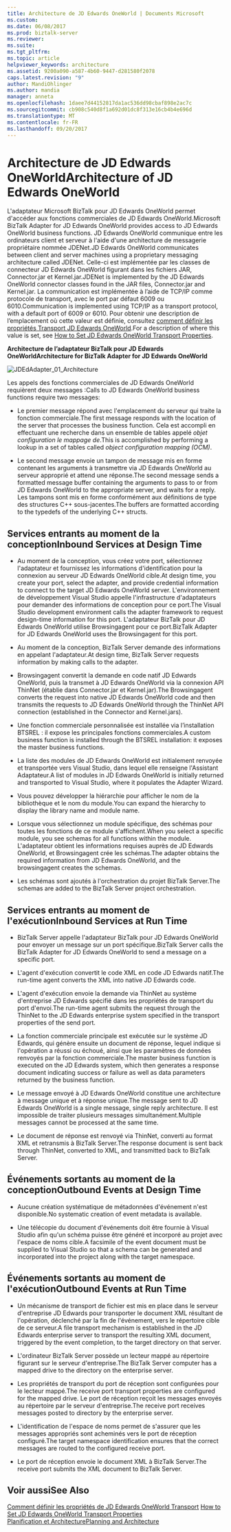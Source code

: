 ```yaml
---
title: Architecture de JD Edwards OneWorld | Documents Microsoft
ms.custom: 
ms.date: 06/08/2017
ms.prod: biztalk-server
ms.reviewer: 
ms.suite: 
ms.tgt_pltfrm: 
ms.topic: article
helpviewer_keywords: architecture
ms.assetid: 9200a090-a587-4b60-9447-d281580f2078
caps.latest.revision: "9"
author: MandiOhlinger
ms.author: mandia
manager: anneta
ms.openlocfilehash: 1daee7d44152817da1ac536dd98cbaf898e2ac7c
ms.sourcegitcommit: cb908c540d8f1a692d01dc8f313e16cb4b4e696d
ms.translationtype: MT
ms.contentlocale: fr-FR
ms.lasthandoff: 09/20/2017
---
```

# <a name="architecture-of-jd-edwards-oneworld"></a><span data-ttu-id="afb34-102">Architecture de JD Edwards OneWorld</span><span class="sxs-lookup"><span data-stu-id="afb34-102">Architecture of JD Edwards OneWorld</span></span>
<span data-ttu-id="afb34-103">L'adaptateur Microsoft BizTalk pour JD Edwards OneWorld permet d'accéder aux fonctions commerciales de JD Edwards OneWorld.</span><span class="sxs-lookup"><span data-stu-id="afb34-103">Microsoft BizTalk Adapter for JD Edwards OneWorld provides access to JD Edwards OneWorld business functions.</span></span> <span data-ttu-id="afb34-104">JD Edwards OneWorld communique entre les ordinateurs client et serveur à l'aide d'une architecture de messagerie propriétaire nommée JDENet.</span><span class="sxs-lookup"><span data-stu-id="afb34-104">JD Edwards OneWorld communicates between client and server machines using a proprietary messaging architecture called JDENet.</span></span> <span data-ttu-id="afb34-105">Celle-ci est implémentée par les classes de connecteur JD Edwards OneWorld figurant dans les fichiers JAR, Connector.jar et Kernel.jar.</span><span class="sxs-lookup"><span data-stu-id="afb34-105">JDENet is implemented by the JD Edwards OneWorld connector classes found in the JAR files, Connector.jar and Kernel.jar.</span></span> <span data-ttu-id="afb34-106">La communication est implémentée à l’aide de TCP/IP comme protocole de transport, avec le port par défaut 6009 ou 6010.</span><span class="sxs-lookup"><span data-stu-id="afb34-106">Communication is implemented using TCP/IP as a transport protocol, with a default port of 6009 or 6010.</span></span> <span data-ttu-id="afb34-107">Pour obtenir une description de l’emplacement où cette valeur est définie, consultez [comment définir les propriétés Transport JD Edwards OneWorld](../core/how-to-set-jd-edwards-oneworld-transport-properties.md).</span><span class="sxs-lookup"><span data-stu-id="afb34-107">For a description of where this value is set, see [How to Set JD Edwards OneWorld Transport Properties](../core/how-to-set-jd-edwards-oneworld-transport-properties.md).</span></span>  
  
 <span data-ttu-id="afb34-108">**Architecture de l’adaptateur BizTalk pour JD Edwards OneWorld**</span><span class="sxs-lookup"><span data-stu-id="afb34-108">**Architecture for BizTalk Adapter for JD Edwards OneWorld**</span></span>  
  
 ![](../core/media/jdedadapter-01-architecture.gif "JDEdAdapter_01_Architecture")  
  
 <span data-ttu-id="afb34-109">Les appels des fonctions commerciales de JD Edwards OneWorld requièrent deux messages :</span><span class="sxs-lookup"><span data-stu-id="afb34-109">Calls to JD Edwards OneWorld business functions require two messages:</span></span>  
  
-   <span data-ttu-id="afb34-110">Le premier message répond avec l'emplacement du serveur qui traite la fonction commerciale.</span><span class="sxs-lookup"><span data-stu-id="afb34-110">The first message responds with the location of the server that processes the business function.</span></span> <span data-ttu-id="afb34-111">Cela est accompli en effectuant une recherche dans un ensemble de tables appelé *objet configuration le mappage de*.</span><span class="sxs-lookup"><span data-stu-id="afb34-111">This is accomplished by performing a lookup in a set of tables called *object configuration mapping (OCM)*.</span></span>  
  
-   <span data-ttu-id="afb34-112">Le second message envoie un tampon de message mis en forme contenant les arguments à transmettre via JD Edwards OneWorld au serveur approprié et attend une réponse.</span><span class="sxs-lookup"><span data-stu-id="afb34-112">The second message sends a formatted message buffer containing the arguments to pass to or from JD Edwards OneWorld to the appropriate server, and waits for a reply.</span></span> <span data-ttu-id="afb34-113">Les tampons sont mis en forme conformément aux définitions de type des structures C++ sous-jacentes.</span><span class="sxs-lookup"><span data-stu-id="afb34-113">The buffers are formatted according to the typedefs of the underlying C++ structs.</span></span>  
  
## <a name="inbound-services-at-design-time"></a><span data-ttu-id="afb34-114">Services entrants au moment de la conception</span><span class="sxs-lookup"><span data-stu-id="afb34-114">Inbound Services at Design Time</span></span>  
  
-   <span data-ttu-id="afb34-115">Au moment de la conception, vous créez votre port, sélectionnez l'adaptateur et fournissez les informations d'identification pour la connexion au serveur JD Edwards OneWorld cible.</span><span class="sxs-lookup"><span data-stu-id="afb34-115">At design time, you create your port, select the adapter, and provide credential information to connect to the target JD Edwards OneWorld server.</span></span> <span data-ttu-id="afb34-116">L'environnement de développement Visual Studio appelle l'infrastructure d'adaptateurs pour demander des informations de conception pour ce port.</span><span class="sxs-lookup"><span data-stu-id="afb34-116">The Visual Studio development environment calls the adapter framework to request design-time information for this port.</span></span> <span data-ttu-id="afb34-117">L'adaptateur BizTalk pour JD Edwards OneWorld utilise Browsingagent pour ce port.</span><span class="sxs-lookup"><span data-stu-id="afb34-117">BizTalk Adapter for JD Edwards OneWorld uses the Browsingagent for this port.</span></span>  
  
-   <span data-ttu-id="afb34-118">Au moment de la conception, BizTalk Server demande des informations en appelant l'adaptateur.</span><span class="sxs-lookup"><span data-stu-id="afb34-118">At design time, BizTalk Server requests information by making calls to the adapter.</span></span>  
  
-   <span data-ttu-id="afb34-119">Browsingagent convertit la demande en code natif JD Edwards OneWorld, puis la transmet à JD Edwards OneWorld via la connexion API ThinNet (établie dans Connector.jar et Kernel.jar).</span><span class="sxs-lookup"><span data-stu-id="afb34-119">The Browsingagent converts the request into native JD Edwards OneWorld code and then transmits the requests to JD Edwards OneWorld through the ThinNet API connection (established in the Connector and Kernel.jars).</span></span>  
  
-   <span data-ttu-id="afb34-120">Une fonction commerciale personnalisée est installée via l’installation BTSREL : il expose les principales fonctions commerciales.</span><span class="sxs-lookup"><span data-stu-id="afb34-120">A custom business function is installed through the BTSREL installation: it exposes the master business functions.</span></span>  
  
-   <span data-ttu-id="afb34-121">La liste des modules de JD Edwards OneWorld est initialement renvoyée et transportée vers Visual Studio, dans lequel elle renseigne l'Assistant Adaptateur.</span><span class="sxs-lookup"><span data-stu-id="afb34-121">A list of modules in JD Edwards OneWorld is initially returned and transported to Visual Studio, where it populates the Adapter Wizard.</span></span>  
  
-   <span data-ttu-id="afb34-122">Vous pouvez développer la hiérarchie pour afficher le nom de la bibliothèque et le nom du module.</span><span class="sxs-lookup"><span data-stu-id="afb34-122">You can expand the hierarchy to display the library name and module name.</span></span>  
  
-   <span data-ttu-id="afb34-123">Lorsque vous sélectionnez un module spécifique, des schémas pour toutes les fonctions de ce module s'affichent.</span><span class="sxs-lookup"><span data-stu-id="afb34-123">When you select a specific module, you see schemas for all functions within the module.</span></span> <span data-ttu-id="afb34-124">L'adaptateur obtient les informations requises auprès de JD Edwards OneWorld, et Browsingagent crée les schémas.</span><span class="sxs-lookup"><span data-stu-id="afb34-124">The adapter obtains the required information from JD Edwards OneWorld, and the browsingagent creates the schemas.</span></span>  
  
-   <span data-ttu-id="afb34-125">Les schémas sont ajoutés à l'orchestration du projet BizTalk Server.</span><span class="sxs-lookup"><span data-stu-id="afb34-125">The schemas are added to the BizTalk Server project orchestration.</span></span>  
  
## <a name="inbound-services-at-run-time"></a><span data-ttu-id="afb34-126">Services entrants au moment de l'exécution</span><span class="sxs-lookup"><span data-stu-id="afb34-126">Inbound Services at Run Time</span></span>  
  
-   <span data-ttu-id="afb34-127">BizTalk Server appelle l'adaptateur BizTalk pour JD Edwards OneWorld pour envoyer un message sur un port spécifique.</span><span class="sxs-lookup"><span data-stu-id="afb34-127">BizTalk Server calls the BizTalk Adapter for JD Edwards OneWorld to send a message on a specific port.</span></span>  
  
-   <span data-ttu-id="afb34-128">L'agent d'exécution convertit le code XML en code JD Edwards natif.</span><span class="sxs-lookup"><span data-stu-id="afb34-128">The run-time agent converts the XML into native JD Edwards code.</span></span>  
  
-   <span data-ttu-id="afb34-129">L'agent d'exécution envoie la demande via ThinNet au système d'entreprise JD Edwards spécifié dans les propriétés de transport du port d'envoi.</span><span class="sxs-lookup"><span data-stu-id="afb34-129">The run-time agent submits the request through the ThinNet to the JD Edwards enterprise system specified in the transport properties of the send port.</span></span>  
  
-   <span data-ttu-id="afb34-130">La fonction commerciale principale est exécutée sur le système JD Edwards, qui génère ensuite un document de réponse, lequel indique si l'opération a réussi ou échoué, ainsi que les paramètres de données renvoyés par la fonction commerciale.</span><span class="sxs-lookup"><span data-stu-id="afb34-130">The master business function is executed on the JD Edwards system, which then generates a response document indicating success or failure as well as data parameters returned by the business function.</span></span>  
  
-   <span data-ttu-id="afb34-131">Le message envoyé à JD Edwards OneWorld constitue une architecture à message unique et à réponse unique.</span><span class="sxs-lookup"><span data-stu-id="afb34-131">The message sent to JD Edwards OneWorld is a single message, single reply architecture.</span></span> <span data-ttu-id="afb34-132">Il est impossible de traiter plusieurs messages simultanément.</span><span class="sxs-lookup"><span data-stu-id="afb34-132">Multiple messages cannot be processed at the same time.</span></span>  
  
-   <span data-ttu-id="afb34-133">Le document de réponse est renvoyé via ThinNet, converti au format XML et retransmis à BizTalk Server.</span><span class="sxs-lookup"><span data-stu-id="afb34-133">The response document is sent back through ThinNet, converted to XML, and transmitted back to BizTalk Server.</span></span>  
  
## <a name="outbound-events-at-design-time"></a><span data-ttu-id="afb34-134">Événements sortants au moment de la conception</span><span class="sxs-lookup"><span data-stu-id="afb34-134">Outbound Events at Design Time</span></span>  
  
-   <span data-ttu-id="afb34-135">Aucune création systématique de métadonnées d'événement n'est disponible.</span><span class="sxs-lookup"><span data-stu-id="afb34-135">No systematic creation of event metadata is available.</span></span>  
  
-   <span data-ttu-id="afb34-136">Une télécopie du document d'événements doit être fournie à Visual Studio afin qu'un schéma puisse être généré et incorporé au projet avec l'espace de noms cible.</span><span class="sxs-lookup"><span data-stu-id="afb34-136">A facsimile of the event document must be supplied to Visual Studio so that a schema can be generated and incorporated into the project along with the target namespace.</span></span>  
  
## <a name="outbound-events-at-run-time"></a><span data-ttu-id="afb34-137">Événements sortants au moment de l'exécution</span><span class="sxs-lookup"><span data-stu-id="afb34-137">Outbound Events at Run Time</span></span>  
  
-   <span data-ttu-id="afb34-138">Un mécanisme de transport de fichier est mis en place dans le serveur d'entreprise JD Edwards pour transporter le document XML résultant de l'opération, déclenché par la fin de l'événement, vers le répertoire cible de ce serveur.</span><span class="sxs-lookup"><span data-stu-id="afb34-138">A file transport mechanism is established in the JD Edwards enterprise server to transport the resulting XML document, triggered by the event completion, to the target directory on that server.</span></span>  
  
-   <span data-ttu-id="afb34-139">L'ordinateur BizTalk Server possède un lecteur mappé au répertoire figurant sur le serveur d'entreprise.</span><span class="sxs-lookup"><span data-stu-id="afb34-139">The BizTalk Server computer has a mapped drive to the directory on the enterprise server.</span></span>  
  
-   <span data-ttu-id="afb34-140">Les propriétés de transport du port de réception sont configurées pour le lecteur mappé.</span><span class="sxs-lookup"><span data-stu-id="afb34-140">The receive port transport properties are configured for the mapped drive.</span></span> <span data-ttu-id="afb34-141">Le port de réception reçoit les messages envoyés au répertoire par le serveur d'entreprise.</span><span class="sxs-lookup"><span data-stu-id="afb34-141">The receive port receives messages posted to directory by the enterprise server.</span></span>  
  
-   <span data-ttu-id="afb34-142">L'identification de l'espace de noms permet de s'assurer que les messages appropriés sont acheminés vers le port de réception configuré.</span><span class="sxs-lookup"><span data-stu-id="afb34-142">The target namespace identification ensures that the correct messages are routed to the configured receive port.</span></span>  
  
-   <span data-ttu-id="afb34-143">Le port de réception envoie le document XML à BizTalk Server.</span><span class="sxs-lookup"><span data-stu-id="afb34-143">The receive port submits the XML document to BizTalk Server.</span></span>  
  
## <a name="see-also"></a><span data-ttu-id="afb34-144">Voir aussi</span><span class="sxs-lookup"><span data-stu-id="afb34-144">See Also</span></span>  
 <span data-ttu-id="afb34-145">[Comment définir les propriétés de JD Edwards OneWorld Transport](../core/how-to-set-jd-edwards-oneworld-transport-properties.md) </span><span class="sxs-lookup"><span data-stu-id="afb34-145">[How to Set JD Edwards OneWorld Transport Properties](../core/how-to-set-jd-edwards-oneworld-transport-properties.md) </span></span>  
 [<span data-ttu-id="afb34-146">Planification et Architecture</span><span class="sxs-lookup"><span data-stu-id="afb34-146">Planning and Architecture</span></span>](../core/planning-and-architecture17.md)